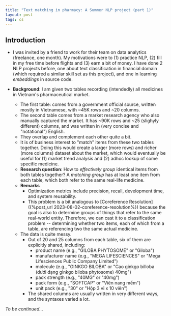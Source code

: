 ```yaml
---
title: "Text matching in pharmacy: A Summer NLP project (part 1)"
layout: post
tags: cs
---
```


<!-- TODO: Abstract?  -->

## Introduction
- I was invited by a friend to work for their team on data analytics (freelance, one month). My motivations were to (1) practice NLP, (2) fill in my free time before flights and (3) earn a bit of money. I have done 2 NLP projects before, one about text classification in financial domain (which required a similar skill set as this project), and one in learning *embeddings* in source code.

- **Background**: I am given two tables recording (intendedly) all medicines in Vietnam's pharmaceutical market.
    - The first table: comes from a government official source, written mostly in Vietnamese, with ~45K rows and ~20 columns.
    - The second table comes from a market research agency who also manually captured the market. It has ~90K rows and ~25 (slighyly different) columns, and was written in (very concise and "notational") English.
    - They overlap and complement each other quite a bit.
    - It is of business interest to "match" items from these two tables together. Doing this would create a larger (more rows) and richer (more columns) dataset about the market, which would eventually be useful for (1) market trend analysis and (2) adhoc lookup of some specific medicine.
  - **Research question**: How to *effectively group* identical items from both tables together? A _matching group_ has at least one item from each table, which both refer to the same real-life medicine.
  - **Remarks**
    - Optimization metrics include precision, recall, development time, and system reusability.
    - This problem is a bit analogous to [Coreference Resolution]({%post_url 2023-08-02-coreference-resolution%}) because the goal is also to determine groups of things that refer to the same real-world entity. Therefore, we can cast it to a classification problem -- determining whether two items, each of which from a table, are referencing two the same actual medicine.
  - The data is quite messy.
    - Out of 20 and 25 columns from each table, six of them are explicitly shared, including:
      - product name (e.g., "GILOBA PHYTOSOME" or "Giloba")
      - manufacturer name (e.g., "MEGA LIFESCIENCES" or "Mega Lifesciences Public Company Limited")
      - molecule (e.g., "GINKGO BILOBA" or "Cao ginkgo billoba (dưới dạng ginkgo biloba phytosome) 40mg")
      - pack strength (e.g., "40MG" or "40mg")
      - pack form (e.g., "SOFTCAP" or "Viên nang mềm")
      - unit pack (e.g., "30" or "Hộp 3 vỉ x 10 viên")
    - The shared columns are usually written in very different ways, and the syntaxes varied a lot. 

*To be continued...*

<!-- ## Methods

Show the pipeline (draw and write about)
- from data input
- to matching output


pipeline is data centric, not operation centric (like algo)?

## Results
- Performance: 0.5s per MR item, in a 7-core parallelization setting.
- Precision: 90%?
- Recall: probably 70%, which is 21K over 30K items.

## Discussion
- New things learned
  - For ML projects (which often works with real data), the ML engineers/scientists must do some labelling, or at least debugging with wrong predictions (i.e., post-mortem analysis) to really know the characteristics of the data.
  - In real projects, labelled data is usually unavailable, which renders supervised learning approaches costly.
- Remaining questions
  - Labelled data is so important in doing Machine Learning. However, labelling data is costly (and sometimes boring).
  - How to approach the clustering aspect
  - How to improve the aggregation of subscores? -->